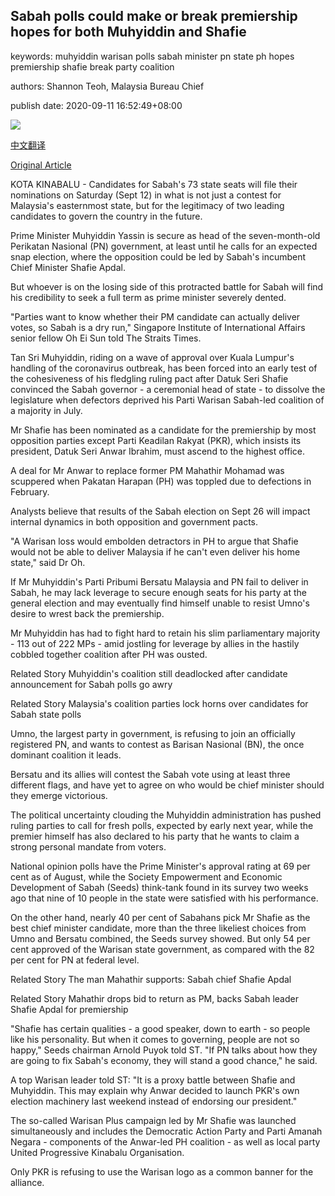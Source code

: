 ## Sabah polls could make or break premiership hopes for both Muhyiddin and Shafie

keywords: muhyiddin warisan polls sabah minister pn state ph hopes premiership shafie break party coalition

authors: Shannon Teoh, Malaysia Bureau Chief

publish date: 2020-09-11 16:52:49+08:00

![](https://www.straitstimes.com/sites/default/files/styles/x_large/public/articles/2020/09/11/tl-sabah-r-110920.jpg?itok=jNYzVlA3)

[中文翻译](Sabah%20polls%20could%20make%20or%20break%20premiership%20hopes%20for%20both%20Muhyiddin%20and%20Shafie_zh.md)

[Original Article](https://www.straitstimes.com/asia/se-asia/sabah-polls-could-make-or-break-premiership-hopes-for-both-muhyiddin-and-shafie)

KOTA KINABALU - Candidates for Sabah's 73 state seats will file their nominations on Saturday (Sept 12) in what is not just a contest for Malaysia's easternmost state, but for the legitimacy of two leading candidates to govern the country in the future.

Prime Minister Muhyiddin Yassin is secure as head of the seven-month-old Perikatan Nasional (PN) government, at least until he calls for an expected snap election, where the opposition could be led by Sabah's incumbent Chief Minister Shafie Apdal.

But whoever is on the losing side of this protracted battle for Sabah will find his credibility to seek a full term as prime minister severely dented.

"Parties want to know whether their PM candidate can actually deliver votes, so Sabah is a dry run," Singapore Institute of International Affairs senior fellow Oh Ei Sun told The Straits Times.

Tan Sri Muhyiddin, riding on a wave of approval over Kuala Lumpur's handling of the coronavirus outbreak, has been forced into an early test of the cohesiveness of his fledgling ruling pact after Datuk Seri Shafie convinced the Sabah governor - a ceremonial head of state - to dissolve the legislature when defectors deprived his Parti Warisan Sabah-led coalition of a majority in July.

Mr Shafie has been nominated as a candidate for the premiership by most opposition parties except Parti Keadilan Rakyat (PKR), which insists its president, Datuk Seri Anwar Ibrahim, must ascend to the highest office.

A deal for Mr Anwar to replace former PM Mahathir Mohamad was scuppered when Pakatan Harapan (PH) was toppled due to defections in February.

Analysts believe that results of the Sabah election on Sept 26 will impact internal dynamics in both opposition and government pacts.

"A Warisan loss would embolden detractors in PH to argue that Shafie would not be able to deliver Malaysia if he can't even deliver his home state," said Dr Oh.

If Mr Muhyiddin's Parti Pribumi Bersatu Malaysia and PN fail to deliver in Sabah, he may lack leverage to secure enough seats for his party at the general election and may eventually find himself unable to resist Umno's desire to wrest back the premiership.

Mr Muhyiddin has had to fight hard to retain his slim parliamentary majority - 113 out of 222 MPs - amid jostling for leverage by allies in the hastily cobbled together coalition after PH was ousted.

Related Story Muhyiddin's coalition still deadlocked after candidate announcement for Sabah polls go awry

Related Story Malaysia's coalition parties lock horns over candidates for Sabah state polls

Umno, the largest party in government, is refusing to join an officially registered PN, and wants to contest as Barisan Nasional (BN), the once dominant coalition it leads.

Bersatu and its allies will contest the Sabah vote using at least three different flags, and have yet to agree on who would be chief minister should they emerge victorious.

The political uncertainty clouding the Muhyiddin administration has pushed ruling parties to call for fresh polls, expected by early next year, while the premier himself has also declared to his party that he wants to claim a strong personal mandate from voters.

National opinion polls have the Prime Minister's approval rating at 69 per cent as of August, while the Society Empowerment and Economic Development of Sabah (Seeds) think-tank found in its survey two weeks ago that nine of 10 people in the state were satisfied with his performance.

On the other hand, nearly 40 per cent of Sabahans pick Mr Shafie as the best chief minister candidate, more than the three likeliest choices from Umno and Bersatu combined, the Seeds survey showed. But only 54 per cent approved of the Warisan state government, as compared with the 82 per cent for PN at federal level.

Related Story The man Mahathir supports: Sabah chief Shafie Apdal

Related Story Mahathir drops bid to return as PM, backs Sabah leader Shafie Apdal for premiership

"Shafie has certain qualities - a good speaker, down to earth - so people like his personality. But when it comes to governing, people are not so happy," Seeds chairman Arnold Puyok told ST. "If PN talks about how they are going to fix Sabah's economy, they will stand a good chance," he said.

A top Warisan leader told ST: "It is a proxy battle between Shafie and Muhyiddin. This may explain why Anwar decided to launch PKR's own election machinery last weekend instead of endorsing our president."

The so-called Warisan Plus campaign led by Mr Shafie was launched simultaneously and includes the Democratic Action Party and Parti Amanah Negara - components of the Anwar-led PH coalition - as well as local party United Progressive Kinabalu Organisation.

Only PKR is refusing to use the Warisan logo as a common banner for the alliance.
